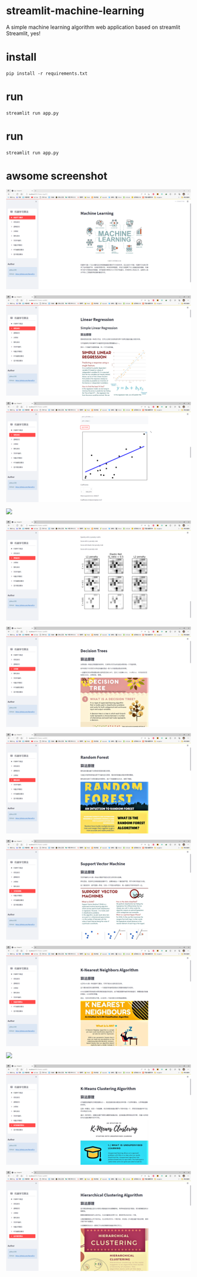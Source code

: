 # streamlit-machine-learning
A simple machine learning algorithm web application based on streamlit \
Streamlit, yes!
# install
    pip install -r requirements.txt
# run
    streamlit run app.py
# run
    streamlit run app.py
# awsome screenshot

![](images/fig.1.png)

![](images/fig.2.1.png)

![](images/fig.2.2.png)

![](images/fig.3.1png)

![](images/fig.3.2.png)

![](images/fig.4.png)

![](images/fig.5.png)

![](images/fig.6.png)

![](images/fig.7.png)

![](images/fig.8.png)

![](images/fig.9.png)

![](images/fig.10.png)
